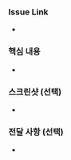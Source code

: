 <!-- 제목양식을 지켜주세요! [Feat/#{이슈번호}] {제목~~} -->
<!--
[점검사항]
1. 제목 양식
2. Development 이슈 링크 걸기
3. Labels 태그 설정하기
4. 방금 작성한 코드가 최선일까 고민해보기
-->
### Issue Link
<!-- #{본인 이슈 번호} 치면 알아서 이슈 게시판 링크 걸려요 -->
- 

### 핵심 내용
<!-- 무엇을 했는가 -->
- 

### 스크린샷 (선택)
-

### 전달 사항 (선택)
<!-- Code Review시 얘기를 나누고 싶은 내용 -->
-
